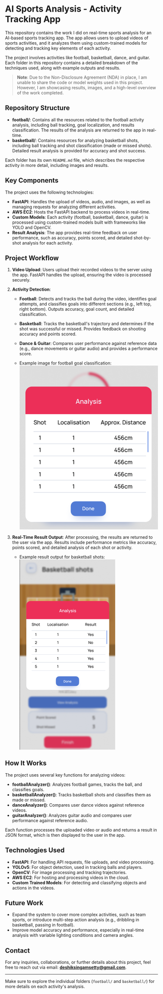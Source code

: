 # AI Sports Analysis - Activity Tracking App

This repository contains the work I did on real-time sports analysis for an AI-based sports tracking app. The app allows users to upload videos of sports activities, and it analyzes them using custom-trained models for detecting and tracking key elements of each activity.

The project involves activities like football, basketball, dance, and guitar. Each folder in this repository contains a detailed breakdown of the techniques used, along with example outputs and results.

> **Note**: Due to the Non-Disclosure Agreement (NDA) in place, I am unable to share the code or model weights used in this project. However, I am showcasing results, images, and a high-level overview of the work completed.

## Repository Structure

- **football/**: Contains all the resources related to the football activity analysis, including ball tracking, goal localization, and results classification. The results of the analysis are returned to the app in real-time.
- **basketball/**: Contains resources for analyzing basketball shots, including ball tracking and shot classification (made or missed shots). Detailed result analysis is provided for accuracy and shot success.

Each folder has its own `README.md` file, which describes the respective activity in more detail, including images and results.

## Key Components

The project uses the following technologies:

- **FastAPI**: Handles the upload of videos, audio, and images, as well as managing requests for analyzing different activities.
- **AWS EC2**: Hosts the FastAPI backend to process videos in real-time.
- **Custom Models**: Each activity (football, basketball, dance, guitar) is processed using custom-trained models built with frameworks like YOLO and OpenCV.
- **Result Analysis**: The app provides real-time feedback on user performance, such as accuracy, points scored, and detailed shot-by-shot analysis for each activity.

## Project Workflow

1. **Video Upload**: Users upload their recorded videos to the server using the app. FastAPI handles the upload, ensuring the video is processed securely.

2. **Activity Detection**:
   - **Football**: Detects and tracks the ball during the video, identifies goal attempts, and classifies goals into different sections (e.g., left top, right bottom). Outputs accuracy, goal count, and detailed classification.
   - **Basketball**: Tracks the basketball's trajectory and determines if the shot was successful or missed. Provides feedback on shooting accuracy and points scored.
   - **Dance & Guitar**: Compares user performance against reference data (e.g., dance movements or guitar audio) and provides a performance score.
   
   - Example image for football goal classification:
     ![Goal Classification Example](Football/img2.png)

3. **Real-Time Result Output**: After processing, the results are returned to the user via the app. Results include performance metrics like accuracy, points scored, and detailed analysis of each shot or activity.
   - Example result output for basketball shots:
     ![Basketball Result](Basketball/img4.png)

## How It Works

The project uses several key functions for analyzing videos:
- **footballAnalyzer()**: Analyzes football games, tracks the ball, and classifies goals.
- **basketballAnalyzer()**: Tracks basketball shots and classifies them as made or missed.
- **danceAnalyzer()**: Compares user dance videos against reference videos.
- **guitarAnalyzer()**: Analyzes guitar audio and compares user performance against reference audio.

Each function processes the uploaded video or audio and returns a result in JSON format, which is then displayed to the user in the app.

## Technologies Used

- **FastAPI**: For handling API requests, file uploads, and video processing.
- **YOLOv5**: For object detection, used in tracking balls and players.
- **OpenCV**: For image processing and tracking trajectories.
- **AWS EC2**: For hosting and processing videos in the cloud.
- **Custom Trained Models**: For detecting and classifying objects and actions in the videos.

## Future Work

- Expand the system to cover more complex activities, such as team sports, or introduce multi-step action analysis (e.g., dribbling in basketball, passing in football).
- Improve model accuracy and performance, especially in real-time analysis with variable lighting conditions and camera angles.

## Contact

For any inquiries, collaborations, or further details about this project, feel free to reach out via email: **deshiksingamsetty@gmail.com**.

---

Make sure to explore the individual folders (`football/` and `basketball/`) for more details on each activity's analysis.
